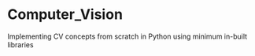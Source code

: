 # Computer_Vision
 Implementing CV concepts from scratch in Python using minimum in-built libraries 
